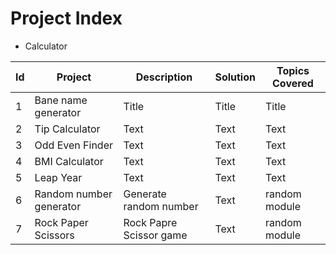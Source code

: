 # Project Index

- Calculator

Id  |   Project                 | Description                               | Solution  | Topics Covered            | 
----|---------------------------|-------------------------------------------|-----------| --------------------------|
1   |   Bane name generator     | Title                                     | Title     | Title                     |
2   |   Tip Calculator          | Text                                      | Text      | Text                      |
3   |   Odd Even Finder         | Text                                      | Text      | Text                      |
4   |   BMI Calculator          | Text                                      | Text      | Text                      |
5   |   Leap Year               | Text                                      | Text      | Text                      |
6   |   Random number generator | Generate random number                    | Text      | random module             |
7   |   Rock Paper Scissors     | Rock Papre Scissor game                   | Text      | random module             |